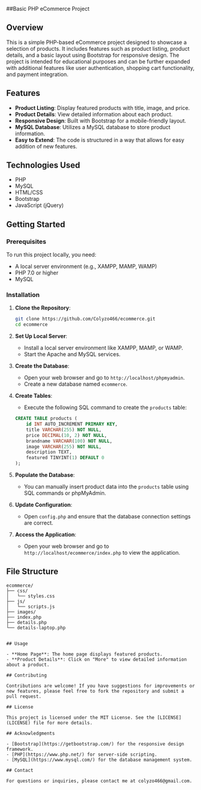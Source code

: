 ##Basic PHP eCommerce Project

## Overview

This is a simple PHP-based eCommerce project designed to showcase a selection of products. It includes features such as product listing, product details, and a basic layout using Bootstrap for responsive design. The project is intended for educational purposes and can be further expanded with additional features like user authentication, shopping cart functionality, and payment integration.

## Features

- **Product Listing**: Display featured products with title, image, and price.
- **Product Details**: View detailed information about each product.
- **Responsive Design**: Built with Bootstrap for a mobile-friendly layout.
- **MySQL Database**: Utilizes a MySQL database to store product information.
- **Easy to Extend**: The code is structured in a way that allows for easy addition of new features.

## Technologies Used

- PHP
- MySQL
- HTML/CSS
- Bootstrap
- JavaScript (jQuery)

## Getting Started

### Prerequisites

To run this project locally, you need:

- A local server environment (e.g., XAMPP, MAMP, WAMP)
- PHP 7.0 or higher
- MySQL

### Installation

1. **Clone the Repository**:
   ```bash
   git clone https://github.com/Colyzo466/ecommerce.git
   cd ecommerce
   ```

2. **Set Up Local Server**:
   - Install a local server environment like XAMPP, MAMP, or WAMP.
   - Start the Apache and MySQL services.

3. **Create the Database**:
   - Open your web browser and go to `http://localhost/phpmyadmin`.
   - Create a new database named `ecommerce`.

4. **Create Tables**:
   - Execute the following SQL command to create the `products` table:
   ```sql
   CREATE TABLE products (
       id INT AUTO_INCREMENT PRIMARY KEY,
       title VARCHAR(255) NOT NULL,
       price DECIMAL(10, 2) NOT NULL,
       brandname VARCHAR(100) NOT NULL,
       image VARCHAR(255) NOT NULL,
       description TEXT,
       featured TINYINT(1) DEFAULT 0
   );
   ```

5. **Populate the Database**:
   - You can manually insert product data into the `products` table using SQL commands or phpMyAdmin.

6. **Update Configuration**:
   - Open `config.php` and ensure that the database connection settings are correct.

7. **Access the Application**:
   - Open your web browser and go to `http://localhost/ecommerce/index.php` to view the application.

## File Structure

```
ecommerce/
├── css/
│   └── styles.css
├── js/
│   └── scripts.js
├── images/
├── index.php
├── details.php
└── details-laptop.php


## Usage

- **Home Page**: The home page displays featured products.
- **Product Details**: Click on "More" to view detailed information about a product.

## Contributing

Contributions are welcome! If you have suggestions for improvements or new features, please feel free to fork the repository and submit a pull request.

## License

This project is licensed under the MIT License. See the [LICENSE](LICENSE) file for more details.

## Acknowledgments

- [Bootstrap](https://getbootstrap.com/) for the responsive design framework.
- [PHP](https://www.php.net/) for server-side scripting.
- [MySQL](https://www.mysql.com/) for the database management system.

## Contact

For questions or inquiries, please contact me at colyzo466@gmail.com.
